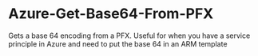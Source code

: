 # Azure-Get-Base64-From-PFX
Gets a base 64 encoding from a PFX.  Useful for when you have a service principle in Azure and need to put the base 64 in an ARM template
